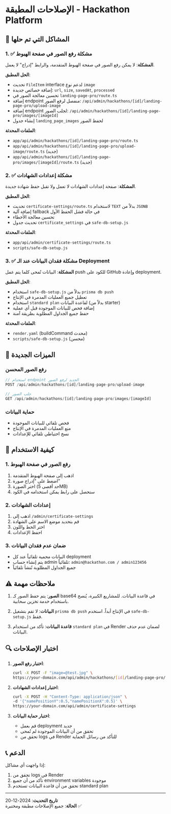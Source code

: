 # الإصلاحات المطبقة - Hackathon Platform

## 🎯 المشاكل التي تم حلها

### 1. ✅ مشكلة رفع الصور في صفحة الهبوط

**المشكلة**: لا يمكن رفع الصور في صفحة الهبوط المتقدمة، والرابط "إدراج" لا يعمل.

**الحل المطبق**:
- تحديث `FileItem` interface لدعم نوع `image`
- إضافة خصائص جديدة: `url`, `size`, `savedAt`, `processed`
- تحسين معالجة الصور في `landing-page-pro/route.ts`
- إضافة endpoint منفصل لرفع الصور: `/api/admin/hackathons/[id]/landing-page-pro/upload-image`
- إضافة endpoint لجلب الصور: `/api/admin/hackathons/[id]/landing-page-pro/images/[imageId]`
- إنشاء جدول `landing_page_images` لحفظ الصور

**الملفات المحدثة**:
- `app/api/admin/hackathons/[id]/landing-page-pro/route.ts`
- `app/api/admin/hackathons/[id]/landing-page-pro/upload-image/route.ts` (جديد)
- `app/api/admin/hackathons/[id]/landing-page-pro/images/[imageId]/route.ts` (جديد)

### 2. ✅ مشكلة إعدادات الشهادات

**المشكلة**: صفحة إعدادات الشهادات لا تعمل ولا تقبل حفظ شهادة جديدة.

**الحل المطبق**:
- تحديث `certificate-settings/route.ts` لاستخدام `TEXT` بدلاً من `JSONB`
- إضافة آلية fallback في حالة فشل الحفظ الأول
- تحسين معالجة الأخطاء
- تحديث جدول `certificate_settings` في `safe-db-setup.js`

**الملفات المحدثة**:
- `app/api/admin/certificate-settings/route.ts`
- `scripts/safe-db-setup.js`

### 3. ✅ مشكلة فقدان البيانات عند الـ Deployment

**المشكلة**: البيانات تُمحى كلما يتم عمل push للكود على GitHub وإعادة deployment.

**الحل المطبق**:
- استخدام `safe-db-setup.js` بدلاً من `prisma db push`
- تعطيل جميع العمليات المدمرة في الإنتاج
- استخدام `standard plan` لقاعدة البيانات (بدلاً من starter)
- إضافة فحص للبيانات الموجودة قبل أي عملية
- حفظ جميع الجداول المطلوبة بطريقة آمنة

**الملفات المحدثة**:
- `render.yaml` (buildCommand محدث)
- `scripts/safe-db-setup.js` (محسن)

## 🔧 الميزات الجديدة

### رفع الصور المحسن
```javascript
// استخدام endpoint الجديد لرفع الصور
POST /api/admin/hackathons/[id]/landing-page-pro/upload-image

// جلب الصور
GET /api/admin/hackathons/[id]/landing-page-pro/images/[imageId]
```

### حماية البيانات
- فحص تلقائي للبيانات الموجودة
- منع العمليات المدمرة في الإنتاج
- نسخ احتياطي تلقائي للإعدادات

## 🚀 كيفية الاستخدام

### 1. رفع الصور في صفحة الهبوط
1. اذهب إلى صفحة الهبوط المتقدمة
2. اضغط على "إدراج صورة"
3. اختر الصورة (حد أقصى 5MB)
4. ستحصل على رابط يمكن استخدامه في الكود

### 2. إعدادات الشهادات
1. اذهب إلى `/admin/certificate-settings`
2. قم بتحديد موضع الاسم على الشهادة
3. اختر الخط واللون
4. احفظ الإعدادات

### 3. ضمان عدم فقدان البيانات
- البيانات محمية تلقائياً عند كل deployment
- يتم إنشاء حساب admin تلقائياً: `admin@hackathon.com / admin123456`
- جميع الجداول المطلوبة تُنشأ تلقائياً

## ⚠️ ملاحظات مهمة

1. **الصور**: يتم حفظ الصور كـ base64 في قاعدة البيانات. للمشاريع الكبيرة، يُنصح باستخدام خدمة تخزين سحابية.

2. **البيانات**: لا تقم بتشغيل `prisma db push` في الإنتاج أبداً. استخدم `safe-db-setup.js` فقط.

3. **قاعدة البيانات**: تأكد من استخدام `standard plan` في Render لضمان عدم حذف البيانات.

## 🔍 اختبار الإصلاحات

1. **اختبار رفع الصور**:
   ```bash
   curl -X POST -F "image=@test.jpg" \
   https://your-domain.com/api/admin/hackathons/[id]/landing-page-pro/upload-image
   ```

2. **اختبار إعدادات الشهادات**:
   ```bash
   curl -X POST -H "Content-Type: application/json" \
   -d '{"namePositionY":0.5,"namePositionX":0.5}' \
   https://your-domain.com/api/admin/certificate-settings
   ```

3. **اختبار حماية البيانات**:
   - قم بعمل deployment جديد
   - تحقق من أن البيانات الموجودة لم تُمحى
   - تحقق من logs في Render للتأكد من رسائل الحماية

## 📞 الدعم

إذا واجهت أي مشاكل:
1. تحقق من logs في Render
2. تأكد من أن جميع environment variables موجودة
3. تحقق من أن قاعدة البيانات تستخدم standard plan

---

**تاريخ التحديث**: 2024-12-20  
**الحالة**: جميع الإصلاحات مطبقة ومختبرة ✅
